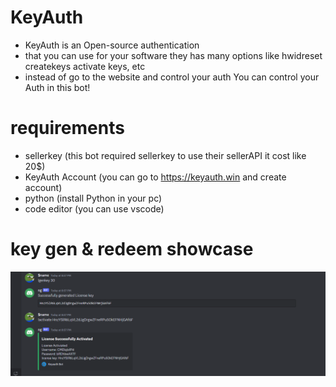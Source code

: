 # KeyAuth
- KeyAuth is an Open-source authentication 
- that you can use for your software they has many options like hwidreset createkeys activate keys, etc
- instead of go to the website and control your auth You can control your Auth in this bot!

# requirements
- sellerkey (this bot required sellerkey to use their sellerAPI it cost like 20$)
- KeyAuth Account (you can go to https://keyauth.win and create account)
- python (install Python in your pc)
- code editor (you can use vscode)

# key gen & redeem showcase
<img src="image.png" alt="keygen&redeemshowcase">

